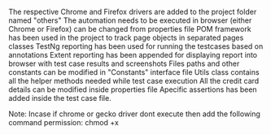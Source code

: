 The respective Chrome and Firefox drivers are added to the project folder named "others"
The automation needs to be executed in browser (either Chrome or Firefox) can be changed from properties file
POM framework has been used in the project to track page objects in separated pages classes
TestNg reporting has been used for running the testcases based on annotations
Extent reporting has been appended for displaying report into browser with test case results and screenshots
Files paths and other constants can be modified in "Constants" interface file
Utils class contains all the helper methods needed while test case execution
All the credit card details can be modified inside properties file
Apecific assertions has been added inside the test case file.

Note: Incase if chrome or gecko driver dont execute then add the following command permission:
chmod +x <driverPath>
